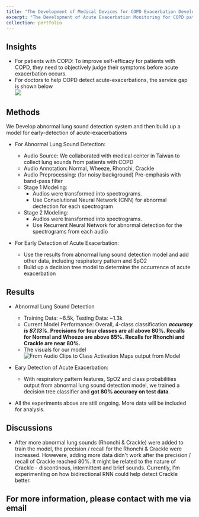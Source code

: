 ```yaml
---
title: "The Development of Medical Devices for COPD Exacerbation Development Monitoring"
excerpt: "The Development of Acute Exacerbation Monitoring for COPD patients at home<br/><img src='/cfyehprofile/images/COPD_CAM_W.gif'>"
collection: portfolio
---
```

 

Insights
---
- For patients with COPD: To improve self-efficacy for patients with COPD, they need to objectively judge their symptoms before acute exacerbation occurs.
- For doctors to help COPD detect acute-exacerbations, the service gap is shown below <br/><img src='/cfyehprofile/images/COPD_service_problem.png'>

Methods
--- 
We Develop abnormal lung sound detection system and then build up a model for early-detection of acute-exacerbations
- For Abnormal Lung Sound Detection:
	* Audio Source: We collaborated with medical center in Taiwan to collect lung sounds from patients with COPD
	* Audio Annotation: Normal, Wheeze, Rhonchi, Crackle
	* Audio Preprocessing: (for noisy background) Pre-emphasis with band-pass filter 
	* Stage 1 Modeling: 
		- Audios were transformed into spectrograms.
		- Use Convolutional Neural Network (CNN) for abnormal dectection for each spectrogram
	* Stage 2 Modeling:
		- Audios were transformed into spectrograms.
		- Use Recurrent Neural Network for abnormal detection for the spectrograms from each audio

- For Early Detection of Acute Exacerbation:
	* Use the results from abnormal lung sound detection model and add other data, including respiratory pattern and SpO2
	* Build up a decision tree model to determine the occurrence of acute exacerbation

Results
---
- Abnormal Lung Sound Detection
	* Training Data: ~6.5k, Testing Data: ~1.3k
	* Current Model Performance: Overall, 4-class classification **_accuracy is 87.13%_**. **Precisions for four classes are all above 80%. Recalls for Normal and Wheeze are above 85%. Recalls for Rhonchi and Crackle are near 80%.**
	* The visuals for our model
	![From Audio Clips to Class Activation Maps output from Model](/cfyehprofile/images/COPD_service_problem.png)

- Eary Detection of Acute Exacerbation:
	* With respiratory pattern features, SpO2 and class probabilities output from abnormal lung sound detection model, we trained a decision tree classifier and **got 80% accuracy on test data**.

- All the experiments above are still ongoing. More data will be included for analysis. 


Discussions
---
- After more abnormal lung sounds (Rhonchi & Crackle) were added to train the model, the precision / recall for the Rhonchi & Crackle were increased. Howevere, adding more data didn't work after the precision / recall of Crackle reached 80%. It might be related to the nature of Crackle - discontinous, intermittent and brief sounds. Currently, I'm experimenting on how bidirectional RNN could help detect Crackle better.

## For more information, please contact with me via email